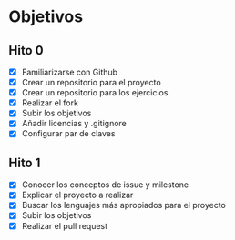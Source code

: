 ﻿# Objetivos 

## Hito 0

- [x] Familiarizarse con Github
- [x] Crear un repositorio para el proyecto
- [x] Crear un repositorio para los ejercicios
- [x] Realizar el fork
- [x] Subir los objetivos
- [x] Añadir licencias y .gitignore
- [x] Configurar par de claves

## Hito 1

- [x] Conocer los conceptos de issue y milestone
- [x] Explicar el proyecto a realizar
- [x] Buscar los lenguajes más apropiados para el proyecto
- [x] Subir los objetivos
- [x] Realizar el pull request